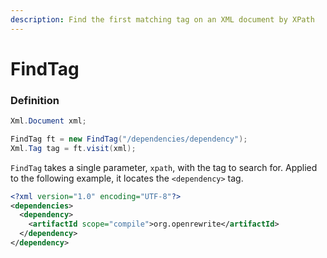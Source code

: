 ```yaml
---
description: Find the first matching tag on an XML document by XPath
---
```


# FindTag

### Definition

```java
Xml.Document xml;

FindTag ft = new FindTag("/dependencies/dependency");
Xml.Tag tag = ft.visit(xml);
```

`FindTag` takes a single parameter, `xpath`, with the tag to search for. Applied to the following example, it locates the `<dependency>` tag.

```xml
<?xml version="1.0" encoding="UTF-8"?>
<dependencies>
  <dependency>
    <artifactId scope="compile">org.openrewrite</artifactId>
  </dependency>
</dependency>
```

